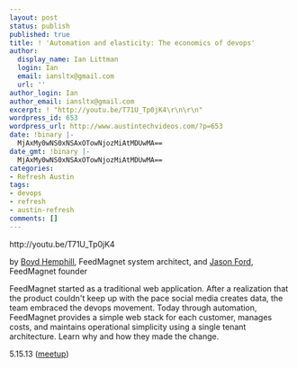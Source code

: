 ```yaml
---
layout: post
status: publish
published: true
title: ! 'Automation and elasticity: The economics of devops'
author:
  display_name: Ian Littman
  login: Ian
  email: iansltx@gmail.com
  url: ''
author_login: Ian
author_email: iansltx@gmail.com
excerpt: ! "http://youtu.be/T71U_Tp0jK4\r\n\r\n"
wordpress_id: 653
wordpress_url: http://www.austintechvideos.com/?p=653
date: !binary |-
  MjAxMy0wNS0xNSAxOTowNjozMiAtMDUwMA==
date_gmt: !binary |-
  MjAxMy0wNS0xNSAxOTowNjozMiAtMDUwMA==
categories:
- Refresh Austin
tags:
- devops
- refresh
- austin-refresh
comments: []
---
```

<p>http://youtu.be/T71U_Tp0jK4</p>
<p><a id="more"></a><a id="more-653"></a></p>
<p>by <a href="http://twitter.com/behemphi">Boyd Hemphill</a>, FeedMagnet system architect, and <a href="http://twitter.com/jasford">Jason Ford</a>, FeedMagnet founder</p>
<p>FeedMagnet started as a traditional web application. After a realization that the product couldn't keep up with the pace social media creates data, the team embraced the devops movement. Today through automation, FeedMagnet provides a simple web stack for each customer, manages costs, and maintains operational simplicity using a single tenant architecture. Learn why and how they made the change.</p>
<p>5.15.13 (<a href="http://www.meetup.com/Austin-Web-Design/events/104105622/">meetup</a>)</p>
